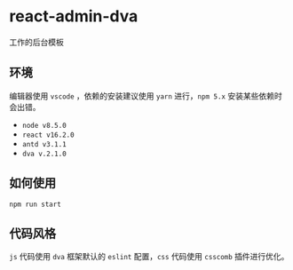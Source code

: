# react-admin-dva

工作的后台模板

## 环境

编辑器使用 ```vscode``` ，依赖的安装建议使用 ```yarn``` 进行，```npm 5.x``` 安装某些依赖时会出错。

* ```node v8.5.0```
* ```react v16.2.0```
* ```antd v3.1.1```
* ```dva v.2.1.0```


## 如何使用

```
npm run start
```

## 代码风格

```js``` 代码使用 ```dva``` 框架默认的 ```eslint``` 配置，```css``` 代码使用 ```csscomb``` 插件进行优化。
